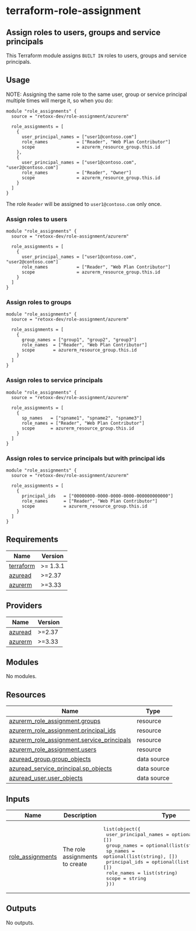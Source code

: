 # terraform-role-assignment

## Assign roles to users, groups and service principals

This Terraform module assigns `BUILT IN` roles to users, groups and service principals.

## Usage
NOTE: Assigning the same role to the same user, group or service principal multiple times will merge it, so when you do:
```hcl
module "role_assignments" {
  source = "retoxx-dev/role-assignment/azurerm"

  role_assignments = [
    {
      user_principal_names = ["user1@contoso.com"]
      role_names           = ["Reader", "Web Plan Contributor"]
      scope                = azurerm_resource_group.this.id
    },
    {
      user_principal_names = ["user1@contoso.com", "user2@contoso.com"]
      role_names           = ["Reader", "Owner"]
      scope                = azurerm_resource_group.this.id
    }
  ]
}
```
The role `Reader` will be assigned to `user1@contoso.com` only once.

### Assign roles to users
```hcl
module "role_assignments" {
  source = "retoxx-dev/role-assignment/azurerm"

  role_assignments = [
    {
      user_principal_names = ["user1@contoso.com", "user2@contoso.com"]
      role_names           = ["Reader", "Web Plan Contributor"]
      scope                = azurerm_resource_group.this.id
    }
  ]
}
```

### Assign roles to groups
```hcl
module "role_assignments" {
  source = "retoxx-dev/role-assignment/azurerm"

  role_assignments = [
    {
      group_names = ["group1", "group2", "group3"]
      role_names  = ["Reader", "Web Plan Contributor"]
      scope       = azurerm_resource_group.this.id
    }
  ]
}
```

### Assign roles to service principals
```hcl
module "role_assignments" {
  source = "retoxx-dev/role-assignment/azurerm"

  role_assignments = [
    {
      sp_names   = ["spname1", "spname2", "spname3"]
      role_names = ["Reader", "Web Plan Contributor"]
      scope      = azurerm_resource_group.this.id
    }
  ]
}
```

### Assign roles to service principals but with principal ids
```hcl
module "role_assignments" {
  source = "retoxx-dev/role-assignment/azurerm"

  role_assignments = [
    {
      principal_ids   = ["00000000-0000-0000-0000-000000000000"]
      role_names      = ["Reader", "Web Plan Contributor"]
      scope           = azurerm_resource_group.this.id
    }
  ]
}
```

<!-- BEGIN_TF_DOCS -->
## Requirements

| Name | Version |
|------|---------|
| <a name="requirement_terraform"></a> [terraform](#requirement\_terraform) | >= 1.3.1 |
| <a name="requirement_azuread"></a> [azuread](#requirement\_azuread) | >=2.37 |
| <a name="requirement_azurerm"></a> [azurerm](#requirement\_azurerm) | >=3.33 |

## Providers

| Name | Version |
|------|---------|
| <a name="provider_azuread"></a> [azuread](#provider\_azuread) | >=2.37 |
| <a name="provider_azurerm"></a> [azurerm](#provider\_azurerm) | >=3.33 |

## Modules

No modules.

## Resources

| Name | Type |
|------|------|
| [azurerm_role_assignment.groups](https://registry.terraform.io/providers/hashicorp/azurerm/latest/docs/resources/role_assignment) | resource |
| [azurerm_role_assignment.principal_ids](https://registry.terraform.io/providers/hashicorp/azurerm/latest/docs/resources/role_assignment) | resource |
| [azurerm_role_assignment.service_principals](https://registry.terraform.io/providers/hashicorp/azurerm/latest/docs/resources/role_assignment) | resource |
| [azurerm_role_assignment.users](https://registry.terraform.io/providers/hashicorp/azurerm/latest/docs/resources/role_assignment) | resource |
| [azuread_group.group_objects](https://registry.terraform.io/providers/hashicorp/azuread/latest/docs/data-sources/group) | data source |
| [azuread_service_principal.sp_objects](https://registry.terraform.io/providers/hashicorp/azuread/latest/docs/data-sources/service_principal) | data source |
| [azuread_user.user_objects](https://registry.terraform.io/providers/hashicorp/azuread/latest/docs/data-sources/user) | data source |

## Inputs

| Name | Description | Type | Default | Required |
|------|-------------|------|---------|:--------:|
| <a name="input_role_assignments"></a> [role\_assignments](#input\_role\_assignments) | The role assignments to create | <pre>list(object({<br>    user_principal_names = optional(list(string), [])<br>    group_names          = optional(list(string), [])<br>    sp_names             = optional(list(string), [])<br>    principal_ids        = optional(list(string), [])<br>    role_names           = list(string)<br>    scope                = string<br>  }))</pre> | n/a | yes |

## Outputs

No outputs.
<!-- END_TF_DOCS -->